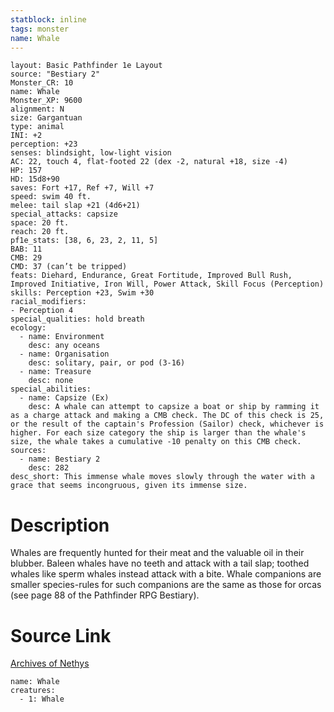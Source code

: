 ```yaml
---
statblock: inline
tags: monster
name: Whale
---
```

```statblock
layout: Basic Pathfinder 1e Layout
source: "Bestiary 2"
Monster_CR: 10
name: Whale
Monster_XP: 9600
alignment: N
size: Gargantuan
type: animal
INI: +2
perception: +23
senses: blindsight, low-light vision
AC: 22, touch 4, flat-footed 22 (dex -2, natural +18, size -4)
HP: 157
HD: 15d8+90
saves: Fort +17, Ref +7, Will +7
speed: swim 40 ft.
melee: tail slap +21 (4d6+21)
special_attacks: capsize
space: 20 ft.
reach: 20 ft.
pf1e_stats: [38, 6, 23, 2, 11, 5]
BAB: 11
CMB: 29
CMD: 37 (can’t be tripped)
feats: Diehard, Endurance, Great Fortitude, Improved Bull Rush, Improved Initiative, Iron Will, Power Attack, Skill Focus (Perception)
skills: Perception +23, Swim +30
racial_modifiers:
- Perception 4
special_qualities: hold breath
ecology:
  - name: Environment
    desc: any oceans
  - name: Organisation
    desc: solitary, pair, or pod (3-16)
  - name: Treasure
    desc: none
special_abilities:
  - name: Capsize (Ex)
    desc: A whale can attempt to capsize a boat or ship by ramming it as a charge attack and making a CMB check. The DC of this check is 25, or the result of the captain's Profession (Sailor) check, whichever is higher. For each size category the ship is larger than the whale's size, the whale takes a cumulative -10 penalty on this CMB check.
sources:
  - name: Bestiary 2
    desc: 282
desc_short: This immense whale moves slowly through the water with a grace that seems incongruous, given its immense size.
```
# Description
Whales are frequently hunted for their meat and the valuable oil in their blubber. Baleen whales have no teeth and attack with a tail slap; toothed whales like sperm whales instead attack with a bite. Whale companions are smaller species-rules for such companions are the same as those for orcas (see page 88 of the Pathfinder RPG Bestiary).
# Source Link
[Archives of Nethys](https://aonprd.com/MonsterDisplay.aspx?ItemName=Whale)
```encounter-table
name: Whale
creatures:
  - 1: Whale
```
